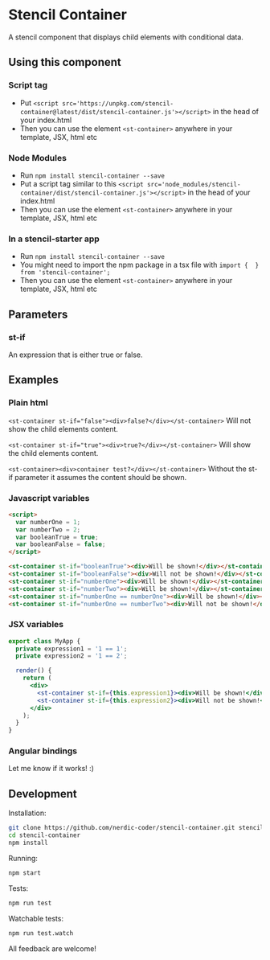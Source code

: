 # Stencil Container
A stencil component that displays child elements with conditional data.

## Using this component

### Script tag

- Put `<script src='https://unpkg.com/stencil-container@latest/dist/stencil-container.js'></script>` in the head of your index.html
- Then you can use the element `<st-container>` anywhere in your template, JSX, html etc

### Node Modules
- Run `npm install stencil-container --save`
- Put a script tag similar to this `<script src='node_modules/stencil-container/dist/stencil-container.js'></script>` in the head of your index.html
- Then you can use the element `<st-container>` anywhere in your template, JSX, html etc

### In a stencil-starter app
- Run `npm install stencil-container --save`
- You might need to import the npm package in a tsx file with `import {  } from 'stencil-container';`
- Then you can use the element `<st-container>` anywhere in your template, JSX, html etc

## Parameters

### st-if

An expression that is either true or false.

## Examples

### Plain html

`<st-container st-if="false"><div>false?</div></st-container>`
Will not show the child elements content.

`<st-container st-if="true"><div>true?</div></st-container>`
Will show the child elements content.

`<st-container><div>container test?</div></st-container>`
Without the st-if parameter it assumes the content should be shown.

### Javascript variables

```html
<script>
  var numberOne = 1;
  var numberTwo = 2;
  var booleanTrue = true;
  var booleanFalse = false;
</script>

<st-container st-if="booleanTrue"><div>Will be shown!</div></st-container>
<st-container st-if="booleanFalse"><div>Will not be shown!</div></st-container>
<st-container st-if="numberOne"><div>Will be shown!</div></st-container>
<st-container st-if="numberTwo"><div>Will be shown!</div></st-container>
<st-container st-if="numberOne == numberOne"><div>Will be shown!</div></st-container>
<st-container st-if="numberOne == numberTwo"><div>Will not be shown!</div></st-container>
```

### JSX variables

```jsx
export class MyApp {
  private expression1 = '1 == 1';
  private expression2 = '1 == 2';

  render() {
    return (
      <div>
        <st-container st-if={this.expression1}><div>Will be shown!</div></st-container>
        <st-container st-if={this.expression2}><div>Will not be shown!</div></st-container>
      </div>
    );
  }
}
```

### Angular bindings

Let me know if it works! :)

## Development

Installation:
```bash
git clone https://github.com/nerdic-coder/stencil-container.git stencil-container
cd stencil-container
npm install
```

Running:
```bash
npm start
```

Tests:
```bash
npm run test
```

Watchable tests:
```bash
npm run test.watch
```

All feedback are welcome!